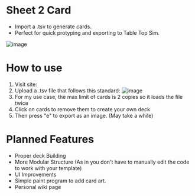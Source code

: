  # Sheet 2 Card
 - Import a .tsv to generate cards. 
 - Perfect for quick protyping and exporting to Table Top Sim.

 ![image](https://github.com/Shadow1363/Sheet2Card/assets/112425274/6be3b358-7cac-4cf1-8371-935f1f2be49c)
# How to use
1. Visit site: 
2. Upload a .tsv file that follows this standard:
![image](https://github.com/Shadow1363/Sheet2Card/assets/112425274/2464f1c8-e9fa-4a46-8d50-b2d0cab583ab)
3. For my use case, the max limit of cards is 2 copies so it loads the file twice
4. Click on cards to remove them to create your own deck
5. Then press "e" to export as an image. (May take a while)

# Planned Features
- Proper deck Building
- More Modular Structure (As in you don't have to manually edit the code to work with your template)
- UI Improvements
- Simple paint program to add card art.
- Personal wiki page
